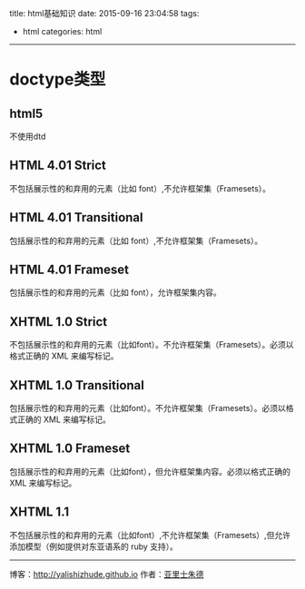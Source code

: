 title: html基础知识
date: 2015-09-16 23:04:58
tags:
- html
categories: html
---

<!-- more -->

# doctype类型
## html5
<!DOCTYPE html>
不使用dtd

## HTML 4.01 Strict
<!DOCTYPE HTML PUBLIC "-//W3C//DTD HTML 4.01//EN" "http://www.w3.org/TR/html4/strict.dtd">
不包括展示性的和弃用的元素（比如 font）,不允许框架集（Framesets）。

## HTML 4.01 Transitional
<!DOCTYPE HTML PUBLIC "-//W3C//DTD HTML 4.01 Transitional//EN" 
"http://www.w3.org/TR/html4/loose.dtd">
包括展示性的和弃用的元素（比如 font）,不允许框架集（Framesets）。

## HTML 4.01 Frameset
<!DOCTYPE HTML PUBLIC "-//W3C//DTD HTML 4.01 Frameset//EN" 
"http://www.w3.org/TR/html4/frameset.dtd">
包括展示性的和弃用的元素（比如 font），允许框架集内容。

## XHTML 1.0 Strict
<!DOCTYPE html PUBLIC "-//W3C//DTD XHTML 1.0 Strict//EN" 
"http://www.w3.org/TR/xhtml1/DTD/xhtml1-strict.dtd">
不包括展示性的和弃用的元素（比如font）。不允许框架集（Framesets）。必须以格式正确的 XML 来编写标记。

## XHTML 1.0 Transitional
<!DOCTYPE html PUBLIC "-//W3C//DTD XHTML 1.0 Transitional//EN" "
http://www.w3.org/TR/xhtml1/DTD/xhtml1-transitional.dtd">
包括展示性的和弃用的元素（比如font）。不允许框架集（Framesets）。必须以格式正确的 XML 来编写标记。

## XHTML 1.0 Frameset
<!DOCTYPE html PUBLIC "-//W3C//DTD XHTML 1.0 Frameset//EN" 
"http://www.w3.org/TR/xhtml1/DTD/xhtml1-frameset.dtd">
包括展示性的和弃用的元素（比如font），但允许框架集内容。必须以格式正确的 XML 来编写标记。

## XHTML 1.1
<!DOCTYPE html PUBLIC "-//W3C//DTD XHTML 1.1//EN" "http://www.w3.org/TR/xhtml11/DTD/xhtml11.dtd">
不包括展示性的和弃用的元素（比如font）,不允许框架集（Framesets）,但允许添加模型（例如提供对东亚语系的 ruby 支持）。

- - - 
博客：http://yalishizhude.github.io
作者：[亚里士朱德](http://yalishizhude.github.io/about/)